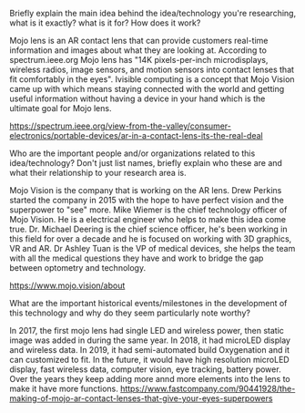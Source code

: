 Briefly explain the main idea behind the idea/technology you're researching, what is it exactly? what is it for? How does it work?

Mojo lens is an AR contact lens that can provide customers real-time information and images about what they are looking at. According to spectrum.ieee.org Mojo lens has "14K pixels-per-inch microdisplays, wireless radios, image sensors, and motion sensors into contact lenses that fit comfortably in the eyes". 
Ivisible computing is a concept that Mojo Vision came up with which means staying connected with the world and getting useful information without having a device in your hand which is the ultimate goal for Mojo lens. 

https://spectrum.ieee.org/view-from-the-valley/consumer-electronics/portable-devices/ar-in-a-contact-lens-its-the-real-deal

Who are the important people and/or organizations related to this idea/technology? Don't just list names, briefly explain who these are and what their relationship to your research area is.

Mojo Vision is the company that is working on the AR lens. Drew Perkins started the company in 2015 with the hope to have perfect vision and the superpower to "see" more. Mike Wiemer is the chief technology officer of Mojo Vision. He is a electrical engineer who helps to make this idea come true. Dr. Michael Deering is the chief science officer, he's been working in this field for over a decade and he is focused on working with 3D graphics, VR and AR. Dr Ashley Tuan is the VP of medical devices, she helps the team with all the medical questions they have and work to bridge the gap between optometry and technology.

https://www.mojo.vision/about


What are the important historical events/milestones in the development of this technology and why do they seem particularly note worthy?

In 2017, the first mojo lens had single LED and wireless power, then static image was added in during the same year. In 2018, it had microLED display and wireless data. In 2019, it had semi-automated build Oxygenation and it can customized to fit. In the future, it would have high resolution microLED display, fast wireless data, computer vision, eye tracking, battery power. Over the years they keep adding more annd more elements into the lens to make it have more functions. 
https://www.fastcompany.com/90441928/the-making-of-mojo-ar-contact-lenses-that-give-your-eyes-superpowers
